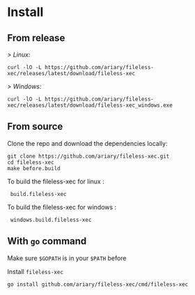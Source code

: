 # Install

## From release

*> Linux:*
```shell
curl -lO -L https://github.com/ariary/fileless-xec/releases/latest/download/fileless-xec
```

*> Windows:*
```shell
curl -lO -L https://github.com/ariary/fileless-xec/releases/latest/download/fileless-xec_windows.exe
```

## From source

Clone the repo and download the dependencies locally:
```    
git clone https://github.com/ariary/fileless-xec.git
cd fileless-xec
make before.build
```

To build the fileless-xec for linux :

     build.fileless-xec
    
To build the fileless-xec for windows :

     windows.build.fileless-xec

## With `go` command

Make sure `$GOPATH` is in your `$PATH` before

Install `fileless-xec`

```shell
go install github.com/ariary/fileless-xec/cmd/fileless-xec
```
